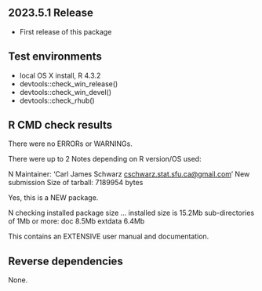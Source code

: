 ## 2023.5.1 Release
* First release of this package

## Test environments
* local OS X install, R 4.3.2
* devtools::check_win_release()
* devtools::check_win_devel()
* devtools::check_rhub()

## R CMD check results
There were no ERRORs or WARNINGs. 

There were up to 2 Notes depending on R version/OS used: 

N Maintainer: ‘Carl James Schwarz <cschwarz.stat.sfu.ca@gmail.com>’
New submission
Size of tarball: 7189954 bytes

  Yes, this is a NEW package.


N  checking installed package size ...
     installed size is 15.2Mb
     sub-directories of 1Mb or more:
       doc       8.5Mb
       extdata   6.4Mb
    
  This contains an EXTENSIVE user manual and documentation.
  
## Reverse dependencies

None.
